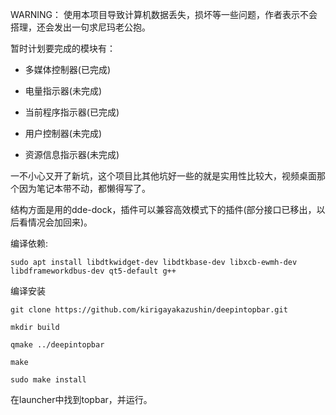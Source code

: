 WARNING： 使用本项目导致计算机数据丢失，损坏等一些问题，作者表示不会搭理，还会发出一句求尼玛老公抱。

暂时计划要完成的模块有：

* 多媒体控制器(已完成)

* 电量指示器(未完成)

* 当前程序指示器(已完成)

* 用户控制器(未完成)

* 资源信息指示器(未完成)

一不小心又开了新坑，这个项目比其他坑好一些的就是实用性比较大，视频桌面那个因为笔记本带不动，都懒得写了。

结构方面是用的dde-dock，插件可以兼容高效模式下的插件(部分接口已移出，以后看情况会加回来)。

编译依赖:
```
sudo apt install libdtkwidget-dev libdtkbase-dev libxcb-ewmh-dev libdframeworkdbus-dev qt5-default g++
```

编译安装

```
git clone https://github.com/kirigayakazushin/deepintopbar.git
```

```
mkdir build
```

```
qmake ../deepintopbar
```

```
make
```

```
sudo make install
```

在launcher中找到topbar，并运行。